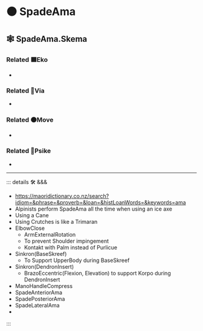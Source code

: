 # 🟠 <move>SpadeAma</move>

## 🕸 SpadeAma.Skema

### Related 🟩<eko>Eko</eko>

-

### Related 🔻<via>Via</via>

-

### Related 🟠<move>Move</move>

-

### Related 💜<psike>Psike</psike>

-

---

<!-- =================================================== -->
<!-- =================================================== -->
<!-- =================================================== -->
<!-- =================================================== -->
<!-- =================================================== -->
::: details 🛠 <dev>&&&</dev>

- <https://maoridictionary.co.nz/search?idiom=&phrase=&proverb=&loan=&histLoanWords=&keywords=ama>
- Alpinists perform SpadeAma all the time when using an ice axe
- Using a Cane
- Using Crutches is like a Trimaran
- ElbowClose
    - ArmExternalRotation
    - To prevent Shoulder impingement
    - Kontakt with Palm instead of Purlicue
- Sinkron(BaseSkreef)
    - To Support UpperBody during BaseSkreef
- Sinkron(DendronInsert)
    - BrazoEccentric(Flexion, Elevation) to support Korpo during DendronInsert
- ManoHandleCompress
- SpadeAnteriorAma
- SpadePosteriorAma
- SpadeLateralAma
-

:::
